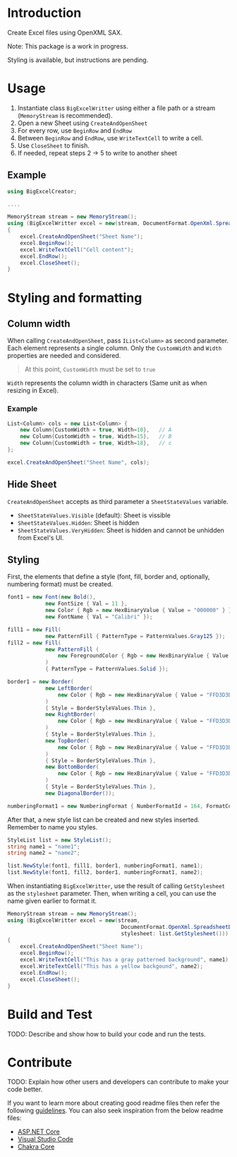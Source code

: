 # Introduction 
Create Excel files using OpenXML SAX.

Note: This package is a work in progress.

Styling is available, but instructions are pending.

# Usage
1. Instantiate class `BigExcelWritter` using either a file path or a stream (`MemoryStream` is recommended).
2. Open a new Sheet using `CreateAndOpenSheet`
3. For every row, use `BeginRow` and `EndRow`
4. Between `BeginRow` and `EndRow`, use `WriteTextCell` to write a cell.
5. Use `CloseSheet` to finish.
6. If needed, repeat steps 2 -> 5 to write to another sheet

## Example
```c#
using BigExcelCreator;

....

MemoryStream stream = new MemoryStream();
using (BigExcelWritter excel = new(stream, DocumentFormat.OpenXml.SpreadsheetDocumentType.Workbook))
{
    excel.CreateAndOpenSheet("Sheet Name");
    excel.BeginRow();
    excel.WriteTextCell("Cell content");
    excel.EndRow();
    excel.CloseSheet();
}
```



# Styling and formatting
## Column width
When calling `CreateAndOpenSheet`, pass `IList<Column>` as second parameter.
Each element represents a single column.
Only the `CustomWidth` and `Width` properties are needed and considered.

> At this point, `CustomWidth` must be set to `true`

`Width` represents the column width in characters (Same unit as when resizing in Excel).

### Example
```c#
List<Column> cols = new List<Column> {
    new Column{CustomWidth = true, Width=10},   // A
    new Column{CustomWidth = true, Width=15},   // B
    new Column{CustomWidth = true, Width=18},   // c
};

excel.CreateAndOpenSheet("Sheet Name", cols);

```


## Hide Sheet
`CreateAndOpenSheet` accepts as third parameter a `SheetStateValues` variable.
* `SheetStateValues.Visible` (default): Sheet is vissible
* `SheetStateValues.Hidden`: Sheet is hidden
* `SheetStateValues.VeryHidden`: Sheet is hidden and cannot be unhidden from Excel's UI.


## Styling
First, the elements that define a style (font, fill, border and, optionally, numbering format) must be created.
```c#
font1 = new Font(new Bold(),
            new FontSize { Val = 11 },
            new Color { Rgb = new HexBinaryValue { Value = "000000" } },
            new FontName { Val = "Calibri" });

fill1 = new Fill(
            new PatternFill { PatternType = PatternValues.Gray125 });
fill2 = new Fill(
            new PatternFill (
                new ForegroundColor { Rgb = new HexBinaryValue { Value = "FFFF00" } }
            )
            { PatternType = PatternValues.Solid });

border1 = new Border(
            new LeftBorder(
                new Color { Rgb = new HexBinaryValue { Value = "FFD3D3D3" } }
            )
            { Style = BorderStyleValues.Thin },
            new RightBorder(
                new Color { Rgb = new HexBinaryValue { Value = "FFD3D3D3" } }
            )
            { Style = BorderStyleValues.Thin },
            new TopBorder(
                new Color { Rgb = new HexBinaryValue { Value = "FFD3D3D3" } }
            )
            { Style = BorderStyleValues.Thin },
            new BottomBorder(
                new Color { Rgb = new HexBinaryValue { Value = "FFD3D3D3" } }
            )
            { Style = BorderStyleValues.Thin },
            new DiagonalBorder());

numberingFormat1 = new NumberingFormat { NumberFormatId = 164, FormatCode = "0,.00;(0,.00)" };
```

After that, a new style list can be created and new styles inserted. Remember to name you styles.
```c#
StyleList list = new StyleList();
string name1 = "name1";
string name2 = "name2";

list.NewStyle(font1, fill1, border1, numberingFormat1, name1);
list.NewStyle(font1, fill2, border1, numberingFormat1, name2);
```

When instantiating `BigExcelWritter`, use the result of calling `GetStylesheet` as the `stylesheet` parameter.
Then, when writing a cell, you can use the name given earlier to format it.

```c#
MemoryStream stream = new MemoryStream();
using (BigExcelWritter excel = new(stream,
                                    DocumentFormat.OpenXml.SpreadsheetDocumentType.Workbook
                                    stylesheet: list.GetStylesheet()))
{
    excel.CreateAndOpenSheet("Sheet Name");
    excel.BeginRow();
    excel.WriteTextCell("This has a gray patterned background", name1);
    excel.WriteTextCell("This has a yellow backgound", name2);
    excel.EndRow();
    excel.CloseSheet();
}
```




# Build and Test
TODO: Describe and show how to build your code and run the tests. 

# Contribute
TODO: Explain how other users and developers can contribute to make your code better. 

If you want to learn more about creating good readme files then refer the following [guidelines](https://docs.microsoft.com/en-us/azure/devops/repos/git/create-a-readme?view=azure-devops). You can also seek inspiration from the below readme files:
- [ASP.NET Core](https://github.com/aspnet/Home)
- [Visual Studio Code](https://github.com/Microsoft/vscode)
- [Chakra Core](https://github.com/Microsoft/ChakraCore)